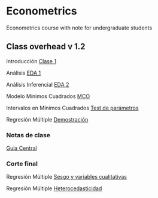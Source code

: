 # Econometrics
Econometrics course with note for undergraduate students

## Class overhead v 1.2

Introducción [Clase 1](https://keynes37.github.io/Econometrics/Class/Class00/Class00.html#1)

Análisis [EDA 1](https://keynes37.github.io/Econometrics/Class/Class01/Class01.html#1)

Análisis Inferencial [EDA 2](https://keynes37.github.io/Econometrics/Class/Class02/Class02.html#1)

Modelo Mínimos Cuadrados [MCO](https://keynes37.github.io/Econometrics/Class/Class03/Class03.html#1)

Intervalos en Mínimos Cuadrados [Test de parámetros](https://keynes37.github.io/Econometrics/Class/Class04/Class04.html#1)

Regresión Múltiple [Demostración](https://raw.githack.com/keynes37/Econometrics/main/Class/Class05/Class05.html)


### Notas de clase

[Guia Central](https://keynes37.github.io/Econometrics/Guia/_site/index.html)

### Corte final

Regresión Múltiple [Sesgo y variables cualitativas](https://keynes37.github.io/Econometrics/Class/Class06/Class06.html#1)

Regresión Múltiple [Heterocedasticidad](https://keynes37.github.io/Econometrics/Class/Class07/Class07.html#1)